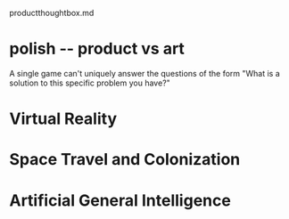 productthoughtbox.md


# polish -- product vs art
A single game can't uniquely answer the questions of the form "What is a solution to this specific problem you have?"


# Virtual Reality
# Space Travel and Colonization
# Artificial General Intelligence

